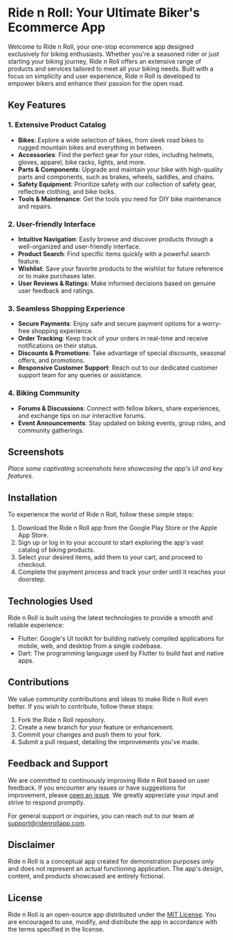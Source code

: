 # Ride n Roll: Your Ultimate Biker's Ecommerce App

Welcome to Ride n Roll, your one-stop ecommerce app designed exclusively for biking enthusiasts. Whether you're a seasoned rider or just starting your biking journey, Ride n Roll offers an extensive range of products and services tailored to meet all your biking needs. Built with a focus on simplicity and user experience, Ride n Roll is developed to empower bikers and enhance their passion for the open road.

## Key Features

### 1. Extensive Product Catalog

- **Bikes**: Explore a wide selection of bikes, from sleek road bikes to rugged mountain bikes and everything in between.
- **Accessories**: Find the perfect gear for your rides, including helmets, gloves, apparel, bike racks, lights, and more.
- **Parts & Components**: Upgrade and maintain your bike with high-quality parts and components, such as brakes, wheels, saddles, and chains.
- **Safety Equipment**: Prioritize safety with our collection of safety gear, reflective clothing, and bike locks.
- **Tools & Maintenance**: Get the tools you need for DIY bike maintenance and repairs.

### 2. User-friendly Interface

- **Intuitive Navigation**: Easily browse and discover products through a well-organized and user-friendly interface.
- **Product Search**: Find specific items quickly with a powerful search feature.
- **Wishlist**: Save your favorite products to the wishlist for future reference or to make purchases later.
- **User Reviews & Ratings**: Make informed decisions based on genuine user feedback and ratings.

### 3. Seamless Shopping Experience

- **Secure Payments**: Enjoy safe and secure payment options for a worry-free shopping experience.
- **Order Tracking**: Keep track of your orders in real-time and receive notifications on their status.
- **Discounts & Promotions**: Take advantage of special discounts, seasonal offers, and promotions.
- **Responsive Customer Support**: Reach out to our dedicated customer support team for any queries or assistance.

### 4. Biking Community

- **Forums & Discussions**: Connect with fellow bikers, share experiences, and exchange tips on our interactive forums.
- **Event Announcements**: Stay updated on biking events, group rides, and community gatherings.

## Screenshots

_Place some captivating screenshots here showcasing the app's UI and key features._

## Installation

To experience the world of Ride n Roll, follow these simple steps:

1. Download the Ride n Roll app from the Google Play Store or the Apple App Store.
2. Sign up or log in to your account to start exploring the app's vast catalog of biking products.
3. Select your desired items, add them to your cart, and proceed to checkout.
4. Complete the payment process and track your order until it reaches your doorstep.

## Technologies Used

Ride n Roll is built using the latest technologies to provide a smooth and reliable experience:

- Flutter: Google's UI toolkit for building natively compiled applications for mobile, web, and desktop from a single codebase.
- Dart: The programming language used by Flutter to build fast and native apps.

## Contributions

We value community contributions and ideas to make Ride n Roll even better. If you wish to contribute, follow these steps:

1. Fork the Ride n Roll repository.
2. Create a new branch for your feature or enhancement.
3. Commit your changes and push them to your fork.
4. Submit a pull request, detailing the improvements you've made.

## Feedback and Support

We are committed to continuously improving Ride n Roll based on user feedback. If you encounter any issues or have suggestions for improvement, please [open an issue](https://github.com/Jetpack019/ride-n-roll-app/issues). We greatly appreciate your input and strive to respond promptly.

For general support or inquiries, you can reach out to our team at support@ridenrollapp.com.

## Disclaimer

Ride n Roll is a conceptual app created for demonstration purposes only and does not represent an actual functioning application. The app's design, content, and products showcased are entirely fictional.

## License

Ride n Roll is an open-source app distributed under the [MIT License](LICENSE). You are encouraged to use, modify, and distribute the app in accordance with the terms specified in the license.

